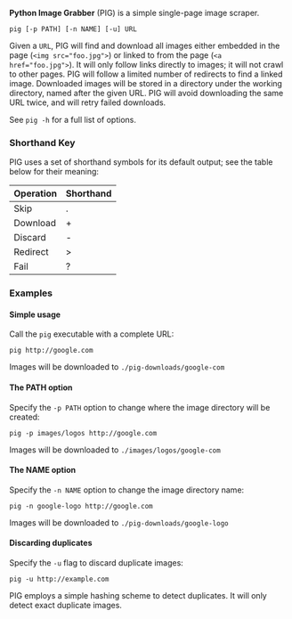 **Python Image Grabber** (PIG) is a simple single-page image scraper.

`pig [-p PATH] [-n NAME] [-u] URL`

Given a `URL`, PIG will find and download all images either embedded in the
page (`<img src="foo.jpg">`) or linked to from the page (`<a
href="foo.jpg">`). It will only follow links directly to images; it will not
crawl to other pages. PIG will follow a limited number of redirects to find a
linked image. Downloaded images will be stored in a directory under the working
directory, named after the given URL. PIG will avoid downloading the same URL
twice, and will retry failed downloads.

See `pig -h` for a full list of options.


### Shorthand Key

PIG uses a set of shorthand symbols for its default output; see the table below
for their meaning:

Operation | Shorthand
----------|----------
Skip      | .
Download  | +
Discard   | -
Redirect  | >
Fail      | ?


### Examples

#### Simple usage

Call the `pig` executable with a complete URL:

    pig http://google.com

Images will be downloaded to `./pig-downloads/google-com`


#### The PATH option

Specify the `-p PATH` option to change where the image directory will be
created:

    pig -p images/logos http://google.com

Images will be downloaded to `./images/logos/google-com`


#### The NAME option

Specify the `-n NAME` option to change the image directory name:

    pig -n google-logo http://google.com

Images will be downloaded to `./pig-downloads/google-logo`


#### Discarding duplicates

Specify the `-u` flag to discard duplicate images:

    pig -u http://example.com

PIG employs a simple hashing scheme to detect duplicates. It will only detect
exact duplicate images.
